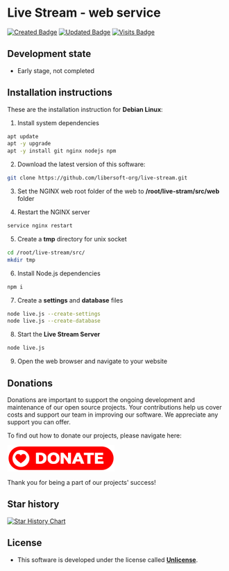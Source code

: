 # Live Stream - web service

[![Created Badge](https://badges.pufler.dev/created/libersoft-org/live-stream)](https://badges.pufler.dev) [![Updated Badge](https://badges.pufler.dev/updated/libersoft-org/live-stream)](https://badges.pufler.dev) [![Visits Badge](https://badges.pufler.dev/visits/libersoft-org/live-stream)](https://badges.pufler.dev)

## Development state

- Early stage, not completed

## Installation instructions

These are the installation instruction for **Debian Linux**:

1. Install system dependencies

```bash
apt update
apt -y upgrade
apt -y install git nginx nodejs npm
```

2. Download the latest version of this software:

```bash
git clone https://github.com/libersoft-org/live-stream.git
```

3. Set the NGINX web root folder of the web to **/root/live-stram/src/web** folder

4. Restart the NGINX server

```bash
service nginx restart
```

5. Create a **tmp** directory for unix socket

```bash
cd /root/live-stream/src/
mkdir tmp
```

6. Install Node.js dependencies

```bash
npm i
```

7. Create a **settings** and **database** files
```bash
node live.js --create-settings
node live.js --create-database
```

8. Start the **Live Stream Server**

```bash
node live.js
```

9. Open the web browser and navigate to your website

## Donations

Donations are important to support the ongoing development and maintenance of our open source projects. Your contributions help us cover costs and support our team in improving our software. We appreciate any support you can offer.

To find out how to donate our projects, please navigate here:

[![Donate](https://raw.githubusercontent.com/libersoft-org/documents/main/donate.png)](https://libersoft.org/donations)

Thank you for being a part of our projects' success!

## Star history

[![Star History Chart](https://api.star-history.com/svg?repos=libersoft-org/live-stream&type=Date)](https://star-history.com/#libersoft-org/live-stream&Date)

## License

- This software is developed under the license called [**Unlicense**](./LICENSE).

